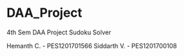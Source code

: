 # DAA_Project
4th Sem DAA Project
Sudoku Solver

Hemanth C. - PES1201701566
Siddarth V. - PES1201700108

